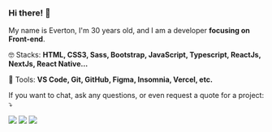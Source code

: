 ### Hi there! 👋
<!-- <img src="https://live.staticflickr.com/65535/51089788944_bb9a65dc6f.jpg" min-width="330px" max-width="330px" width="330px" height="300px" align="right" alt="vx">  -->

<p align="left"> 
  My name is Everton, I'm 30 years old, and I am a developer <strong> focusing on Front-end</strong>.<br>
</p>

<p align="left">
  🤓 Stacks: <strong>HTML, CSS3, Sass, Bootstrap, JavaScript, Typescript, ReactJs, NextJs, React Native...</strong>
</p>

<p align="left">
  💼 Tools: <strong>VS Code, Git, GitHub, Figma, Insomnia, Vercel, etc.</strong>
</p>

<p align="left">
  If you want to chat, ask any questions, or even request a quote for a project: ⤵️
</p>

<p align="left">
  <a href="mailto:evertonfxavier@gmail.com" alt="Gmail" target="_blank">
  <img src="https://img.shields.io/badge/-Gmail-FF0000?style=flat-square&labelColor=FF0000&logo=gmail&logoColor=white&link=LINK-DO-SEU-EMAIL" /></a>
  
  <a href="https://www.linkedin.com/in/evertonfxavier" alt="Linkedin" target="_blank">
  <img src="https://img.shields.io/badge/-Linkedin-0e76a8?style=flat-square&logo=Linkedin&logoColor=white&link=LINK-DO-SEU-LINKEDIN" /></a>

  <a href="https://api.whatsapp.com/send?phone=5583996153154" alt="WhatsApp" target="_blank">
  <img src="https://img.shields.io/badge/-WhatsApp-25d366?style=flat-square&labelColor=25d366&logo=whatsapp&logoColor=white&link=API-DO-SEU-WHATSAPP"/></a>
</p>  
